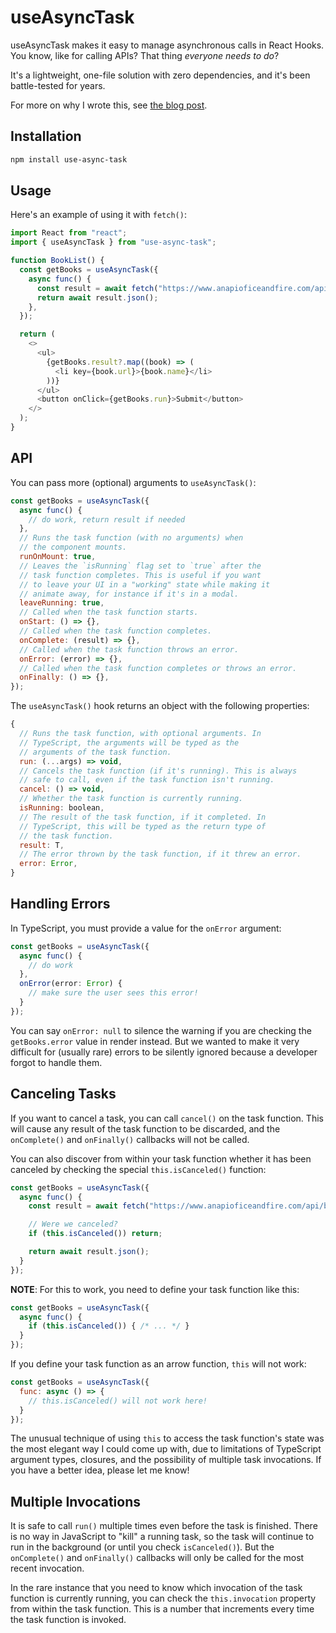 # useAsyncTask

useAsyncTask makes it easy to manage asynchronous calls in React Hooks. You know, like for calling APIs? That thing _everyone needs to do_?

It's a lightweight, one-file solution with zero dependencies, and it's been battle-tested for years.

For more on why I wrote this, see [the blog post](https://medium.com/@nfarina/precise-async-tasks-for-react-hooks-8daf8bd70858).

## Installation

```bash
npm install use-async-task
```

## Usage

Here's an example of using it with `fetch()`:

```js
import React from "react";
import { useAsyncTask } from "use-async-task";

function BookList() {
  const getBooks = useAsyncTask({
    async func() {
      const result = await fetch("https://www.anapioficeandfire.com/api/books");
      return await result.json();
    },
  });

  return (
    <>
      <ul>
        {getBooks.result?.map((book) => (
          <li key={book.url}>{book.name}</li>
        ))}
      </ul>
      <button onClick={getBooks.run}>Submit</button>
    </>
  );
}
```

## API

You can pass more (optional) arguments to `useAsyncTask()`:

```js
const getBooks = useAsyncTask({
  async func() {
    // do work, return result if needed
  },
  // Runs the task function (with no arguments) when
  // the component mounts.
  runOnMount: true,
  // Leaves the `isRunning` flag set to `true` after the
  // task function completes. This is useful if you want
  // to leave your UI in a "working" state while making it
  // animate away, for instance if it's in a modal.
  leaveRunning: true,
  // Called when the task function starts.
  onStart: () => {},
  // Called when the task function completes.
  onComplete: (result) => {},
  // Called when the task function throws an error.
  onError: (error) => {},
  // Called when the task function completes or throws an error.
  onFinally: () => {},
});
```

The `useAsyncTask()` hook returns an object with the following properties:

```js
{
  // Runs the task function, with optional arguments. In
  // TypeScript, the arguments will be typed as the
  // arguments of the task function.
  run: (...args) => void,
  // Cancels the task function (if it's running). This is always
  // safe to call, even if the task function isn't running.
  cancel: () => void,
  // Whether the task function is currently running.
  isRunning: boolean,
  // The result of the task function, if it completed. In
  // TypeScript, this will be typed as the return type of
  // the task function.
  result: T,
  // The error thrown by the task function, if it threw an error.
  error: Error,
}
```

## Handling Errors

In TypeScript, you must provide a value for the `onError` argument:

```ts
const getBooks = useAsyncTask({
  async func() {
    // do work
  },
  onError(error: Error) {
    // make sure the user sees this error!
  }
});
```

You can say `onError: null` to silence the warning if you are checking the `getBooks.error` value in render instead. But we wanted to make it very difficult for (usually rare) errors to be silently ignored because a developer forgot to handle them.

## Canceling Tasks

If you want to cancel a task, you can call `cancel()` on the task function. This will cause any result of the task function to be discarded, and the `onComplete()` and `onFinally()` callbacks will not be called.

You can also discover from within your task function whether it has been canceled by checking the special `this.isCanceled()` function:

```js
const getBooks = useAsyncTask({
  async func() {
    const result = await fetch("https://www.anapioficeandfire.com/api/books");

    // Were we canceled?
    if (this.isCanceled()) return;

    return await result.json();
  }
});
```

**NOTE**: For this to work, you need to define your task function like this:

```js
const getBooks = useAsyncTask({
  async func() {
    if (this.isCanceled()) { /* ... */ }
  }
});
```

If you define your task function as an arrow function, `this` will not work:

```js
const getBooks = useAsyncTask({
  func: async () => {
    // this.isCanceled() will not work here!
  }
});
```

The unusual technique of using `this` to access the task function's state was the most elegant way I could come up with, due to limitations of TypeScript argument types, closures, and the possibility of multiple task invocations. If you have a better idea, please let me know!

## Multiple Invocations

It is safe to call `run()` multiple times even before the task is finished. There is no way in JavaScript to "kill" a running task, so the task will continue to run in the background (or until you check `isCanceled()`). But the `onComplete()` and `onFinally()` callbacks will only be called for the most recent invocation.

In the rare instance that you need to know which invocation of the task function is currently running, you can check the `this.invocation` property from within the task function. This is a number that increments every time the task function is invoked.